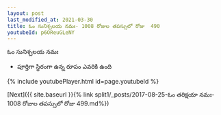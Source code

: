 ```yaml
---
layout: post
last_modified_at: 2021-03-30
title: ఓం సునిశ్చలయ నమః- 1008 రోజుల తపస్సులో రోజు  490
youtubeId: p6OReuGLeNY
---
```

 
 
 ఓం సునిశ్చలయ నమః  
 
 -  పూర్తిగా స్థిరంగా ఉన్న రూపం ఎవరికి ఉంది 
 
  
 
  
 
 
 
 
 
 


{% include youtubePlayer.html id=page.youtubeId %}
 
[Next]({{ site.baseurl }}{% link  split1/_posts/2017-08-25-ఓం తరిక్షయా నమః- 1008 రోజుల తపస్సులో రోజు  499.md%})
 
